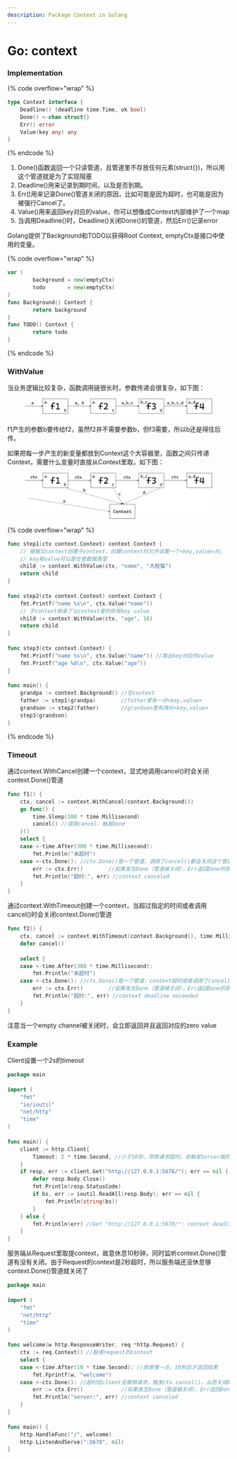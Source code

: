 ```yaml
---
description: Package Context in Golang
---
```


# Go: context

### Implementation

{% code overflow="wrap" %}
```go
type Context interface {
	Deadline() (deadline time.Time, ok bool)
	Done() <-chan struct{}
	Err() error
	Value(key any) any
}
```
{% endcode %}

1. Done()函数返回一个只读管道，且管道里不存放任何元素(struct{})，所以用这个管道就是为了实现阻塞
2. Deadline()用来记录到期时间，以及是否到期。
3. Err()用来记录Done()管道关闭的原因，比如可能是因为超时，也可能是因为被强行Cancel了。
4. Value()用来返回key对应的value，你可以想像成Context内部维护了一个map
5. 当调用Deadline()时，Deadline()关闭Done()的管道，然后Err()记录error

Golang提供了Background和TODO以获得Root Context, emptyCtx是接口中使用的变量。

{% code overflow="wrap" %}
```go
var (
        background = new(emptyCtx)
        todo       = new(emptyCtx)
)
func Background() Context {
        return background
}
func TODO() Context {
        return todo
}
```
{% endcode %}

### WithValue

当业务逻辑比较复杂，函数调用链很长时，参数传递会很复杂，如下图：

<figure><img src="../.gitbook/assets/image (3).png" alt=""><figcaption></figcaption></figure>

f1产生的参数b要传给f2，虽然f2并不需要参数b，但f3需要，所以b还是得往后传。

如果把每一步产生的新变量都放到Context这个大容器里，函数之间只传递Context，需要什么变量时直接从Context里取，如下图：

<figure><img src="../.gitbook/assets/image (1) (6).png" alt=""><figcaption></figcaption></figure>

{% code overflow="wrap" %}
```go
func step1(ctx context.Context) context.Context {
	// 根据父context创建子context，创建context时允许设置一个<key,value>对，
	// key和value可以是任意数据类型
	child := context.WithValue(ctx, "name", "大脸猫")
	return child
}

func step2(ctx context.Context) context.Context {
	fmt.Printf("name %s\n", ctx.Value("name"))
	// 子context继承了父context里的所有key value
	child := context.WithValue(ctx, "age", 18)
	return child
}

func step3(ctx context.Context) {
	fmt.Printf("name %s\n", ctx.Value("name")) //取出key对应的value
	fmt.Printf("age %d\n", ctx.Value("age"))
}

func main() {
	grandpa := context.Background() //空context
	father := step1(grandpa)        //father里有一对<key,value>
	grandson := step2(father)       //grandson里有两对<key,value>
	step3(grandson)
}
```
{% endcode %}

### Timeout

通过context.WithCancel创建一个context，显式地调用cancel()时会关闭context.Done()管道

```go
func f1() {
	ctx, cancel := context.WithCancel(context.Background())
	go func() {
		time.Sleep(100 * time.Millisecond)
		cancel() //调用cancel，触发Done
	}()
	select {
	case <-time.After(300 * time.Millisecond):
		fmt.Println("未超时")
	case <-ctx.Done(): //ctx.Done()是一个管道，调用了cancel()都会关闭这个管道，然后读操作就会立即返回
		err := ctx.Err()        //如果发生Done（管道被关闭），Err返回Done的原因，可能是被Cancel了，也可能是超时了
		fmt.Println("超时:", err) //context canceled
	}
}
```

通过context.WithTimeout创建一个context，当超过指定的时间或者调用cancel()时会关闭context.Done()管道

```go
func f2() {
	ctx, cancel := context.WithTimeout(context.Background(), time.Millisecond*100) //超时后会自动调用context的Deadline，Deadline会，触发Done
	defer cancel()
	
	select {
	case <-time.After(300 * time.Millisecond):
		fmt.Println("未超时")
	case <-ctx.Done(): //ctx.Done()是一个管道，context超时或者调用了cancel()都会关闭这个管道，然后读操作就会立即返回
		err := ctx.Err()        //如果发生Done（管道被关闭），Err返回Done的原因，可能是被Cancel了，也可能是超时了
		fmt.Println("超时:", err) //context deadline exceeded
	}
}
```

注意当一个empty channel被关闭时，会立即返回并且返回对应的zero value

### Example

Client设置一个2s的timeout

```go
package main

import (
	"fmt"
	"io/ioutil"
	"net/http"
	"time"
)

func main() {
	client := http.Client{
		Timeout: 2 * time.Second, //小于10秒，导致请求超时，会触发Server端的http.Request.Context的Done
	}
	if resp, err := client.Get("http://127.0.0.1:5678/"); err == nil {
		defer resp.Body.Close()
		fmt.Println(resp.StatusCode)
		if bs, err := ioutil.ReadAll(resp.Body); err == nil {
			fmt.Println(string(bs))
		}
	} else {
		fmt.Println(err) //Get "http://127.0.0.1:5678/": context deadline exceeded (Client.Timeout exceeded while awaiting headers)
	}
}
```

服务端从Request里取提context，故意休息10秒钟，同时监听context.Done()管道有没有关闭。由于Request的context是2秒超时，所以服务端还没休息够context.Done()管道就关闭了

```go
package main

import (
	"fmt"
	"net/http"
	"time"
)

func welcome(w http.ResponseWriter, req *http.Request) {
	ctx := req.Context() //取得request的context
	select {
	case <-time.After(10 * time.Second): //故意慢一点，10秒后才返回结果
		fmt.Fprintf(w, "welcome")
	case <-ctx.Done(): //超时后client会撤销请求，触发ctx.cancel()，从而关闭Done()管道
		err := ctx.Err()            //如果发生Done（管道被关闭），Err返回Done的原因，可能是被Cancel了，也可能是超时了
		fmt.Println("server:", err) //context canceled
	}
}

func main() {
	http.HandleFunc("/", welcome)
	http.ListenAndServe(":5678", nil)
}
```
